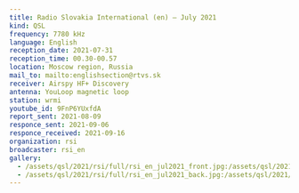 ```yaml
---
title: Radio Slovakia International (en) — July 2021
kind: QSL
frequency: 7780 kHz
language: English
reception_date: 2021-07-31
reception_time: 00.30-00.57
location: Moscow region, Russia
mail_to: mailto:englishsection@rtvs.sk
receiver: Airspy HF+ Discovery
antenna: YouLoop magnetic loop
station: wrmi
youtube_id: 9FnP6YUxfdA
report_sent: 2021-08-09
responce_sent: 2021-09-06
responce_received: 2021-09-16
organization: rsi
broadcaster: rsi_en
gallery:
  - /assets/qsl/2021/rsi/full/rsi_en_jul2021_front.jpg:/assets/qsl/2021/rsi/small/rsi_en_jul2021_front.jpg
  - /assets/qsl/2021/rsi/full/rsi_en_jul2021_back.jpg:/assets/qsl/2021/rsi/small/rsi_en_jul2021_back.jpg
---
```

